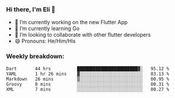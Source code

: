 ### Hi there, I'm Eli 👋
- 🔭 I’m currently working on the new Flutter App
- 🌱 I’m currently learning Go
- 🦄 I’m looking to collaborate with other flutter developers
- 😄 Pronouns: He/Him/His

### Weekly breakdown:
<!--START_SECTION:waka-->
```text
Dart       44 hrs          ███████████████████████▓░   95.12 % 
YAML       1 hr 26 mins    ▓░░░░░░░░░░░░░░░░░░░░░░░░   03.13 % 
Markdown   26 mins         ▒░░░░░░░░░░░░░░░░░░░░░░░░   00.95 % 
Groovy     8 mins          ░░░░░░░░░░░░░░░░░░░░░░░░░   00.31 % 
XML        7 mins          ░░░░░░░░░░░░░░░░░░░░░░░░░   00.27 % 
```
<!--END_SECTION:waka-->

